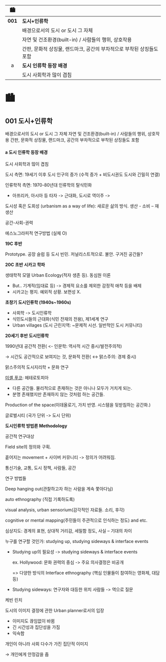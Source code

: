 | 🏙 | |
| :-: | - |
| **001** | **도시+인류학**|
||배경으로서의 도시 or 도시 그 자체
||자연 및 건조환경(built-in) / 사람들의 행위, 상호작용
||간판, 문화적 상징물, 랜드마크, 공간의 부차적으로 부착된 상징들도 포함
|a|**도시 인류학 등장 배경**
||도시 사회학과 많이 겹침


# 🏙 
## **001 도시+인류학**
배경으로서의 도시 or 도시 그 자체
자연 및 건조환경(built-in) / 사람들의 행위, 상호작용
간판, 문화적 상징물, 랜드마크, 공간의 부차적으로 부착된 상징들도 포함

#### a **도시 인류학 등장 배경**
도시 사회학과 많이 겹침


도시 측면: 19세기 이후 도시 인구의 증가 (수적 증가 + 비도시권도 도시와 긴밀히 연결)

인류학적 측면: 1970-80년대 인류학의 탈식민화

-   아프리카, 아시아 등 타자 -> 근대화, 도시로 역이주 ->

도시성 혹은 도회성 (urbanism as a way of life): 새로운 삶의 방식. 생산 - 소비 – 재생산

공간-사회-권력

에스노그라피적 연구방법 (실체 O)

**19C 후반**

Prototype. 공장 슬럼 등 도시 빈민. 저널리스트적으로. 불안. 구겨진 공간들?

**20C 초반 시카고 학파**

생태학적 모델 Urban Ecology(적자 생존 등). 동심원 이론

-   But.. 기계적(임대료 등) -> 경제적 요소를 제외한 감정적 애착 등을 배제
-   시카고는 평지. 예외적 상황. 보편성 X.

**초창기 도시인류학 (1940s~1960s)**

-   사회학 -> 도시인류학
-   식민도시들의 근대화(식민 잔재의 전용), 제1세계 연구
-   Urban villages (도시 근린지역: ~문제적 시선. 일반적인 도시 커뮤니티)

**20세기 후반 도시인류학**

1990년대 공간적 전환( <- 인문학: 역사적 시간 중시/발전주의적)

→ 시간도 공간적으로 보여지는 것, 문화적 전환( ↔ 맑스주의: 경제 중시)

맑스주의적 도시지리학 + 문화 연구

[미셸 푸코](https://www.notion.so/Foucault-Michel-2cf1796a57284928866d0d32e6df8764): 헤테로토피아

-   다른 공간들. 물리적으로 존재하는 것은 아니나 모두가 거치게 되는.
-   분명 존재했지만 존재하지 않는 것처럼 하는 공간들.

Production of the space(이데올로기, 가치 반영. 시스템을 뒷받침하는 공간화.)

글로벌시티 (국가 단위 -> 도시 단위)

**도시인류학 방법론 Methodology**

공간적 연구대상

Field site의 정의와 구획.

흩어지는 movement + 사이버 커뮤니티 -> 정의가 어려워짐.

통신기술, 교통, 도시 정책, 사람들, 공간

연구 방법들

Deep hanging out(관찰하고자 하는 사람을 계속 쫓아다님)

auto ethnography (직접 기록하도록)

visual analysis, urban sensorium(감각적인 자료들. 소리, 후각)

cognitive or mental mapping(주민들이 주관적으로 인식하는 정도) and etc.

심상지도: 경계의 표현, 상대적 거리감, 세밀함 정도, 사실 – 기대의 차이

누구를 연구할 것인가: studying up, studying sideways & interface events

-   Studying up의 필요성 -> studying sideways & interface events
    
    ex. Hollywood: 문화 권력의 중심 -> 주요 의사결정은 비공개
    
    => 다양한 방식의 Interface ethnography (핵심 인물들이 참여하는 영화제, 대담 등)
    
-   Studying sideways: 연구자와 대등한 위치 사람들 -> 역으로 질문
    

케빈 린치

도시의 이미지 결정에 관한 Urban planner로서의 입장

-   이미지도 끊임없이 바뀜
-   긴 시간성과 집단성을 가짐
-   익숙함

개인이 아니라 사회 다수가 가진 집단적 이미지

→ 개인에게 안정감을 줌

